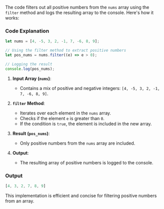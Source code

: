 The code filters out all positive numbers from the `nums` array using the `filter` method and logs the resulting array to the console. Here's how it works:

### **Code Explanation**
```javascript
let nums = [4, -5, 3, 2, -1, 7, -6, 8, 9];

// Using the filter method to extract positive numbers
let pos_nums = nums.filter((e) => e > 0);

// Logging the result
console.log(pos_nums);
```

1. **Input Array (`nums`)**:
   - Contains a mix of positive and negative integers: `[4, -5, 3, 2, -1, 7, -6, 8, 9]`.

2. **`filter` Method**:
   - Iterates over each element in the `nums` array.
   - Checks if the element `e` is greater than `0`.
   - If the condition is `true`, the element is included in the new array.

3. **Result (`pos_nums`)**:
   - Only positive numbers from the `nums` array are included.

4. **Output**:
   - The resulting array of positive numbers is logged to the console.

### **Output**
```javascript
[4, 3, 2, 7, 8, 9]
```

This implementation is efficient and concise for filtering positive numbers from an array.